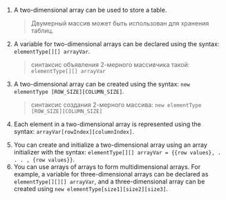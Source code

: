 1. A two-dimensional array can be used to store a table.
   > Двумерный массив может быть использован для хранения таблиц.
   > 
3. A variable for two-dimensional arrays can be declared using the syntax: `elementType[][] arrayVar`.
   > синтаксис объявления 2-мерного массивчика такой: `elementType[][] arrayVar`
   > 
5. A two-dimensional array can be created using the syntax: `new elementType [ROW_SIZE][COLUMN_SIZE]`.
   > синтаксис создания 2-мерного массива: `new elementType [ROW_SIZE][COLUMN_SIZE]`
   >
7. Each element in a two-dimensional array is represented using the syntax: `arrayVar[rowIndex][columnIndex]`.
   >
   >
9. You can create and initialize a two-dimensional array using an array initializer with the syntax: `elementType[][] arrayVar = {{row values}, . . . , {row values}}`.
10. You can use arrays of arrays to form multidimensional arrays. For example, a variable for three-dimensional arrays can be declared as `elementType[][][] arrayVar`, and a three-dimensional array can be created using `new elementType[size1][size2][size3]`.
